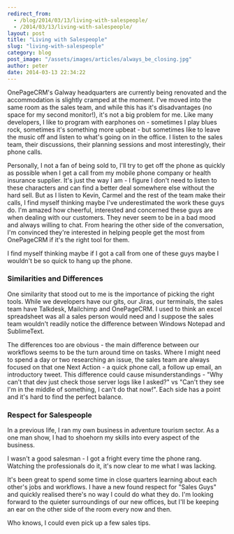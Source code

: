 ```yaml
---
redirect_from:
  - /blog/2014/03/13/living-with-salespeople/
  - /2014/03/13/living-with-salespeople/
layout: post
title: "Living with Salespeople"
slug: "living-with-salespeople"
category: blog
post_image: "/assets/images/articles/always_be_closing.jpg"
author: peter
date: 2014-03-13 22:34:22
---
```




OnePageCRM's Galway headquarters are currently being renovated and the accommodation is slightly cramped at the moment.
I've moved into the same room as the sales team, and while this has it's disadvantages (no space for my second monitor!), it's not a big problem for me. 
Like many developers, I like to program with earphones on - sometimes I play blues rock, sometimes it's something more upbeat - but sometimes like to leave the music off and listen to what's going on in the office.
I listen to the sales team, their discussions, their planning sessions and most interestingly, their phone calls. 

Personally, I not a fan of being sold to, I'll try to get off the phone as quickly as possible when I get a call from my mobile phone company or health insurance supplier. It's just the way I am - I figure I don't need to listen to these characters and can find a better deal somewhere else without the hard sell.
But as I listen to Kevin, Carmel and the rest of the team make their calls, I find myself thinking maybe I've underestimated the work these guys do. I'm amazed how cheerful, interested and concerned these guys are when dealing with our customers. They never seem to be in a bad mood and always willing to chat. From hearing the other side of the conversation, I'm convinced they're interested in helping people get the most from OnePageCRM if it's the right tool for them. 

I find myself thinking maybe if I got a call from one of these guys maybe I wouldn't be so quick to hang up the phone.

### Similarities and Differences
One similarity that stood out to me is the importance of picking the right tools. While we developers have our gits, our Jiras, our terminals, the sales team have Talkdesk, Mailchimp and OnePageCRM. I used to think an excel spreadsheet was all a sales person would need and I suppose the sales team wouldn't readily notice the difference between Windows Notepad and SublimeText.

The differences too are obvious - the main difference between our workflows seems to be the turn around time on tasks. Where I might need to spend a day or two researching an issue, the sales team are always focused on that one Next Action - a quick phone call, a follow up email, an introductory tweet.
This difference could cause misunderstandings - "Why can't that dev just check those server logs like I asked?" vs "Can't they see I'm in the middle of something, I can't do that now!". Each side has a point and it's hard to find the perfect balance.

### Respect for Salespeople
In a previous life, I ran my own business in adventure tourism sector. As a one man show, I had to shoehorn my skills into every aspect of the business. 

I wasn't a good salesman - I got a fright every time the phone rang. Watching the professionals do it, it's now clear to me what I was lacking. 

It's been great to spend some time in close quarters learning about each other's jobs and workflows. I have a new found respect for "Sales Guys" and quickly realised there's no way I could do what they do. 
I'm looking forward to the quieter surroundings of our new offices, but I'll be keeping an ear on the other side of the room every now and then. 

Who knows, I could even pick up a few sales tips.
